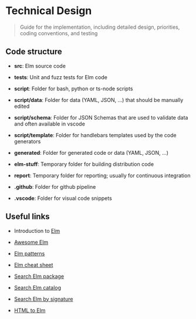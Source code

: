 # Technical Design

> Guide for the implementation, including detailed design, priorities,
> coding conventions, and testing

## Code structure

-   **src**: Elm source code

-   **tests**: Unit and fuzz tests for Elm code

-   **script**: Folder for bash, python or ts-node scripts

-   **script/data**: Folder for data (YAML, JSON, ...) that should be
    manually edited

-   **script/schema**: Folder for JSON Schemas that are used to validate
    data and often available in vscode

-   **script/template**: Folder for handlebars templates used by the code
    generators

-   **generated**: Folder for generated code or data (YAML, JSON, ...)

-   **elm-stuff**: Temporary folder for building distribution code

-   **report**: Temporary folder for reporting; usually for continuous
    integration

-   **.github**: Folder for github pipeline

-   **.vscode**: Folder for visual code snippets

## Useful links

-   Introduction to [Elm](https://guide.elm-lang.org/)

-   [Awesome Elm](https://github.com/sporto/awesome-elm)

-   [Elm patterns](https://sporto.github.io/elm-patterns/index.html)

-   [Elm cheat sheet](https://github.com/izdi/elm-cheat-sheet)

-   [Search Elm package](https://package.elm-lang.org/)

-   [Search Elm catalog](https://korban.net/elm/catalog/)

-   [Search Elm by signature](https://klaftertief.github.io/elm-search/)

-   [HTML to Elm](https://html-to-elm.com/)
